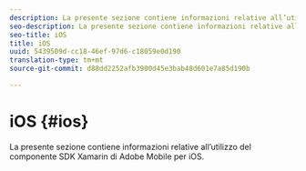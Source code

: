 ```yaml
---
description: La presente sezione contiene informazioni relative all’utilizzo del componente SDK Xamarin di Adobe Mobile per iOS.
seo-description: La presente sezione contiene informazioni relative all’utilizzo del componente SDK Xamarin di Adobe Mobile per iOS.
seo-title: iOS
title: iOS
uuid: 5439509d-cc18-46ef-97d6-c18059e0d190
translation-type: tm+mt
source-git-commit: d88dd2252afb3900d45e3bab48d601e7a85d190b

---
```



# iOS {#ios}

La presente sezione contiene informazioni relative all’utilizzo del componente SDK Xamarin di Adobe Mobile per iOS.

